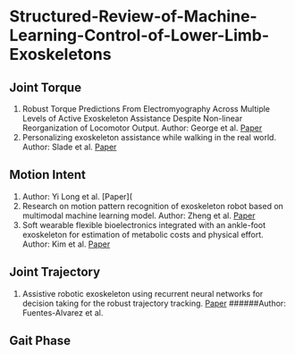 # Structured-Review-of-Machine-Learning-Control-of-Lower-Limb-Exoskeletons

## Joint Torque
1. Robust Torque Predictions From Electromyography Across Multiple Levels of Active Exoskeleton Assistance Despite Non-linear Reorganization of Locomotor Output. Author: George et al. [Paper](https://www.frontiersin.org/articles/10.3389/fnbot.2021.700823/full)
2. Personalizing exoskeleton assistance while walking in the real world. Author: Slade et al. [Paper](https://www.nature.com/articles/s41586-022-05191-1)

## Motion Intent
1. Author: Yi Long et al. [Paper](
2. Research on motion pattern recognition of exoskeleton robot based on multimodal machine learning model. Author: Zheng et al. [Paper](https://link.springer.com/article/10.1007/s00521-019-04567-1)
3. Soft wearable flexible bioelectronics integrated with an ankle-foot exoskeleton for estimation of metabolic costs and physical effort. Author: Kim et al. [Paper](https://www.nature.com/articles/s41528-023-00239-2)

## Joint Trajectory
1. Assistive robotic exoskeleton using recurrent neural networks for decision taking for the robust trajectory tracking. [Paper](https://www.sciencedirect.com/science/article/abs/pii/S0957417421017619?via%3Dihub) ######Author: Fuentes-Alvarez et al.

## Gait Phase

